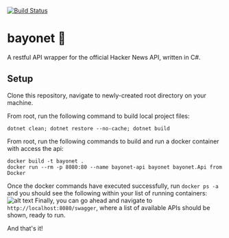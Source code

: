 [![Build Status](https://travis-ci.org/mpaauw/bayonet.svg?branch=master)](https://travis-ci.org/mpaauw/bayonet)

# bayonet :hocho:
A restful API wrapper for the official Hacker News API, written in C#.

## Setup
Clone this repository, navigate to newly-created root directory on your machine.

From root, run the following command to build local project files:
```
dotnet clean; dotnet restore --no-cache; dotnet build
```
From root, run the following commands to build and run a docker container with access the api:
```
docker build -t bayonet .
docker run --rm -p 8080:80 --name bayonet-api bayonet bayonet.Api from Docker
```

Once the docker commands have executed successfully, run `docker ps -a` and you should see the following within your list of running containers:
![alt text](https://user-images.githubusercontent.com/4207462/54870047-aad71e00-4d5e-11e9-982a-6caae41e56ae.png)
Finally, you can go ahead and navigate to `http://localhost:8080/swagger`, where a list of available APIs should be shown, ready to run.

And that's it!
